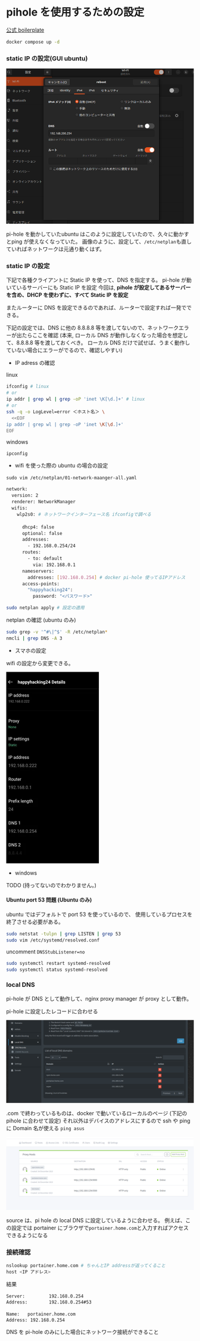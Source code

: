 # pihole を使用するための設定

[公式 boilerplate](https://nginxproxymanager.com/setup/#using-mysql-mariadb-database)

```sh
docker compose up -d
```

### static IP の設定(GUI ubuntu)

![alt text](images/README.png)

pi-hole を動かしていたubuntu はこのように設定していたので、久々に動かすとping が使えなくなっていた。
画像のように、設定して、`/etc/netplan`も直していればネットワークは元通り動くはず。

### static IP の設定

下記で各種クライアントに Static IP を使って、DNS を指定する。
pi-hole が動いているサーバーにも Static IP を設定
今回は, **pihole が設定してあるサーバーを含め、DHCP を使わずに、すべて Static IP を設定**

またルーターに DNS を設定できるのであれば、ルーターで設定すれば一発でできる。

下記の設定では、DNS に他の 8.8.8.8 等を渡してないので、ネットワークエラーが出たらここを確認
(本来, ローカル DNS が動作しなくなった場合を想定して、8.8.8.8 等を渡しておくべき。
ローカル DNS だけで試せば、うまく動作していない場合にエラーがでるので、確認しやすい)

- IP adress の確認

linux

```sh
ifconfig # linux
# or
ip addr | grep wl | grep -oP 'inet \K[\d.]+' # linux
# or
ssh -q -o LogLevel=error ＜ホスト名＞ \
  <<EOF
ip addr | grep wl | grep -oP 'inet \K[\d.]+'
EOF
```

windows

```
ipconfig
```

- wifi を使った際の ubuntu の場合の設定

`sudo vim /etc/netplan/01-network-maanger-all.yaml`

```sh
network:
  version: 2
  renderer: NetworkManager
  wifis:
    wlp2s0: # ネットワークインターフェース名 ifconfigで調べる

      dhcp4: false
      optional: false
      addresses:
        - 192.168.0.254/24
      routes:
        - to: default
          via: 192.168.0.1
      nameservers:
        addresses: [192.168.0.254] # docker pi-hole 使ってるIPアドレス
      access-points:
        "happyhacking24":
          password: "<パスワード>"
```

```sh
sudo netplan apply # 設定の適用
```

netplan の確認 (ubuntu のみ)

```sh
sudo grep -v '^#\|^$' -R /etc/netplan*
nmcli | grep DNS -A 3
```

- スマホの設定

wifi の設定から変更できる。

![phone_static_ip](./images/phone_static_ip.png)

- windows

TODO
(持ってないのでわかりません。)

#### Ubuntu port 53 問題 (Ubuntu のみ)

ubuntu ではデフォルトで port 53 を使っているので、
使用しているプロセスを終了させる必要がある。

```sh
sudo netstat -tulpn | grep LISTEN | grep 53
sudo vim /etc/systemd/resolved.conf
```

uncomment `DNSStubListener=no`

```sh
sudo systemctl restart systemd-resolved
sudo systemctl status systemd-resolved
```

### local DNS

pi-hole が DNS として動作して、nginx proxy manager が proxy として動作。

pi-hole に設定したレコードに合わせる

![localDNS](./images/localDNS.png)

.com で終わっているものは、docker で動いているローカルのページ (下記の pihole に合わせて設定)
それ以外はデバイスのアドレスにするので ssh や ping に Domain 名が使える
`ping asus`

![Proxy host](./images/proxy_host.png)

source は、pi hole の local DNS に設定しているように合わせる。
例えば、この設定では portainer にブラウザで`portainer.home.com`と入力すればアクセスできるようになる

### 接続確認

```sh
nslookup portainer.home.com # ちゃんとIP addressが返ってくること
host <IP アドレス>
```

結果

```
Server:         192.168.0.254
Address:        192.168.0.254#53

Name:   portainer.home.com
Address: 192.168.0.254
```

DNS を pi-hole のみにした場合にネットワーク接続ができること
